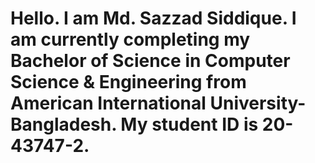 # Hello. I am Md. Sazzad Siddique. I am currently completing my Bachelor of Science in Computer Science & Engineering from American International University-Bangladesh. My student ID is 20-43747-2.
